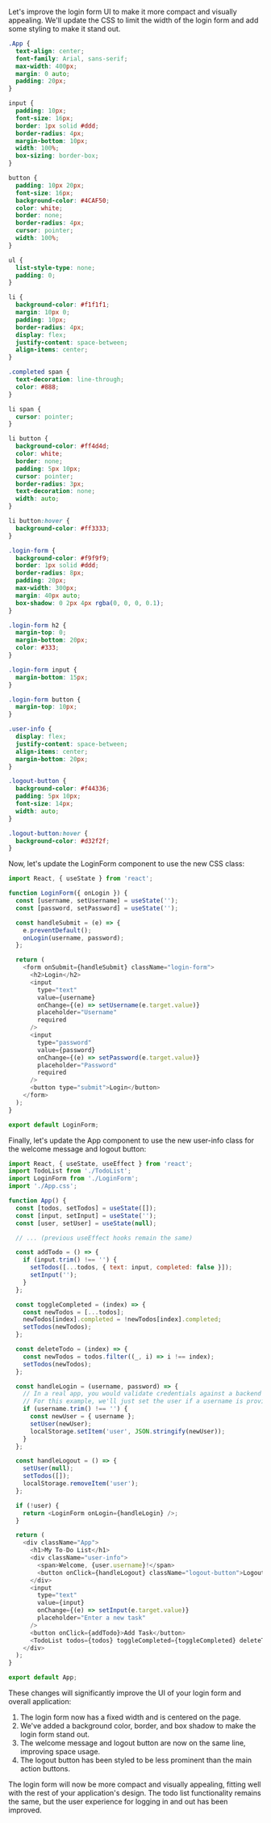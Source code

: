 Let's improve the login form UI to make it more compact and visually appealing. We'll update the CSS to limit the width of the login form and add some styling to make it stand out.

```css
.App {
  text-align: center;
  font-family: Arial, sans-serif;
  max-width: 400px;
  margin: 0 auto;
  padding: 20px;
}

input {
  padding: 10px;
  font-size: 16px;
  border: 1px solid #ddd;
  border-radius: 4px;
  margin-bottom: 10px;
  width: 100%;
  box-sizing: border-box;
}

button {
  padding: 10px 20px;
  font-size: 16px;
  background-color: #4CAF50;
  color: white;
  border: none;
  border-radius: 4px;
  cursor: pointer;
  width: 100%;
}

ul {
  list-style-type: none;
  padding: 0;
}

li {
  background-color: #f1f1f1;
  margin: 10px 0;
  padding: 10px;
  border-radius: 4px;
  display: flex;
  justify-content: space-between;
  align-items: center;
}

.completed span {
  text-decoration: line-through;
  color: #888;
}

li span {
  cursor: pointer;
}

li button {
  background-color: #ff4d4d;
  color: white;
  border: none;
  padding: 5px 10px;
  cursor: pointer;
  border-radius: 3px;
  text-decoration: none;
  width: auto;
}

li button:hover {
  background-color: #ff3333;
}

.login-form {
  background-color: #f9f9f9;
  border: 1px solid #ddd;
  border-radius: 8px;
  padding: 20px;
  max-width: 300px;
  margin: 40px auto;
  box-shadow: 0 2px 4px rgba(0, 0, 0, 0.1);
}

.login-form h2 {
  margin-top: 0;
  margin-bottom: 20px;
  color: #333;
}

.login-form input {
  margin-bottom: 15px;
}

.login-form button {
  margin-top: 10px;
}

.user-info {
  display: flex;
  justify-content: space-between;
  align-items: center;
  margin-bottom: 20px;
}

.logout-button {
  background-color: #f44336;
  padding: 5px 10px;
  font-size: 14px;
  width: auto;
}

.logout-button:hover {
  background-color: #d32f2f;
}

```

Now, let's update the LoginForm component to use the new CSS class:

```javascript
import React, { useState } from 'react';

function LoginForm({ onLogin }) {
  const [username, setUsername] = useState('');
  const [password, setPassword] = useState('');

  const handleSubmit = (e) => {
    e.preventDefault();
    onLogin(username, password);
  };

  return (
    <form onSubmit={handleSubmit} className="login-form">
      <h2>Login</h2>
      <input
        type="text"
        value={username}
        onChange={(e) => setUsername(e.target.value)}
        placeholder="Username"
        required
      />
      <input
        type="password"
        value={password}
        onChange={(e) => setPassword(e.target.value)}
        placeholder="Password"
        required
      />
      <button type="submit">Login</button>
    </form>
  );
}

export default LoginForm;

```

Finally, let's update the App component to use the new user-info class for the welcome message and logout button:

```javascript
import React, { useState, useEffect } from 'react';
import TodoList from './TodoList';
import LoginForm from './LoginForm';
import './App.css';

function App() {
  const [todos, setTodos] = useState([]);
  const [input, setInput] = useState('');
  const [user, setUser] = useState(null);

  // ... (previous useEffect hooks remain the same)

  const addTodo = () => {
    if (input.trim() !== '') {
      setTodos([...todos, { text: input, completed: false }]);
      setInput('');
    }
  };

  const toggleCompleted = (index) => {
    const newTodos = [...todos];
    newTodos[index].completed = !newTodos[index].completed;
    setTodos(newTodos);
  };

  const deleteTodo = (index) => {
    const newTodos = todos.filter((_, i) => i !== index);
    setTodos(newTodos);
  };

  const handleLogin = (username, password) => {
    // In a real app, you would validate credentials against a backend
    // For this example, we'll just set the user if a username is provided
    if (username.trim() !== '') {
      const newUser = { username };
      setUser(newUser);
      localStorage.setItem('user', JSON.stringify(newUser));
    }
  };

  const handleLogout = () => {
    setUser(null);
    setTodos([]);
    localStorage.removeItem('user');
  };

  if (!user) {
    return <LoginForm onLogin={handleLogin} />;
  }

  return (
    <div className="App">
      <h1>My To-Do List</h1>
      <div className="user-info">
        <span>Welcome, {user.username}!</span>
        <button onClick={handleLogout} className="logout-button">Logout</button>
      </div>
      <input
        type="text"
        value={input}
        onChange={(e) => setInput(e.target.value)}
        placeholder="Enter a new task"
      />
      <button onClick={addTodo}>Add Task</button>
      <TodoList todos={todos} toggleCompleted={toggleCompleted} deleteTodo={deleteTodo} />
    </div>
  );
}

export default App;

```

These changes will significantly improve the UI of your login form and overall application:

1. The login form now has a fixed width and is centered on the page.
2. We've added a background color, border, and box shadow to make the login form stand out.
3. The welcome message and logout button are now on the same line, improving space usage.
4. The logout button has been styled to be less prominent than the main action buttons.

The login form will now be more compact and visually appealing, fitting well with the rest of your application's design. The todo list functionality remains the same, but the user experience for logging in and out has been improved.
